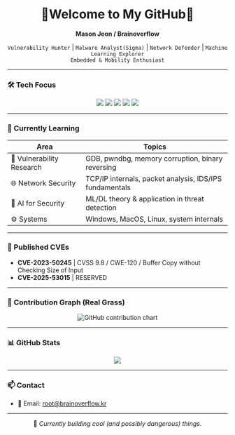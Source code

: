 <h1 align="center">👾Welcome to My GitHub👾</h1>

<p align="center">
  <strong>Mason Jeon / Brainoverflow</strong>
</p>

<p align="center">
  <code>Vulnerability Hunter</code> |
  <code>Malware Analyst(Sigma)</code> |
  <code>Network Defender</code> |
  <code>Machine Learning Explorer</code><br>
  <code>Embedded & Mobility Enthusiast</code>
</p>

---

### 🛠️ Tech Focus

<p align="center">
  <img src="https://img.shields.io/badge/ExploitDev-22272E?style=for-the-badge&logo=c&logoColor=white"/>
  <img src="https://img.shields.io/badge/ReverseEngineering-3D3B8E?style=for-the-badge&logo=ghidra&logoColor=white"/>
  <img src="https://img.shields.io/badge/MachineLearning-1A1A1A?style=for-the-badge&logo=scikitlearn&logoColor=orange"/>
  <img src="https://img.shields.io/badge/DeepLearning-1A1A1A?style=for-the-badge&logo=tensorflow&logoColor=orange"/>
  <img src="https://img.shields.io/badge/NetworkSecurity-1A1A1A?style=for-the-badge&logo=wireshark&logoColor=white"/>
</p>

---

### 🌱 Currently Learning

| Area | Topics |
|------|--------|
| 🔐 Vulnerability Research | GDB, pwndbg, memory corruption, binary reversing |
| 🌐 Network Security | TCP/IP internals, packet analysis, IDS/IPS fundamentals |
| 🤖 AI for Security | ML/DL theory & application in threat detection |
| ⚙️ Systems | Windows, MacOS, Linux, system internals |

---

### 📌 Published CVEs
- **CVE-2023-50245** | CVSS 9.8 / CWE-120 / Buffer Copy without Checking Size of Input  
- **CVE-2025-53015** | RESERVED

---

### 🧩 Contribution Graph (Real Grass)

<p align="center">
  <img src="https://ghchart.rshah.org/219EBC/root-brainoverflow" alt="GitHub contribution chart" />
</p>

---

### 📊 GitHub Stats

<p align="center">
  <img src="https://github-readme-stats.vercel.app/api?username=root-brainoverflow&show_icons=true&theme=github_dark&border_radius=10&count_private=true" />
</p>

---

### 📫 Contact

- 📧 Email: [root@brainoverflow.kr](mailto:root@brainoverflow.kr)

---

<p align="center">
  🧪 <em>Currently building cool (and possibly dangerous) things.</em>
</p>
